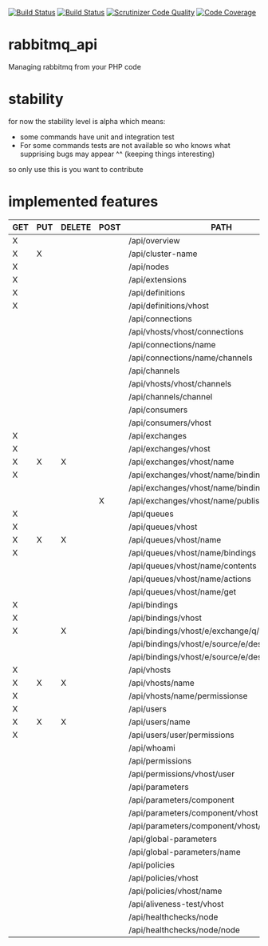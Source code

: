 [![Build Status](https://travis-ci.org/mcorten/rabbitmq_api.svg?branch=master)](https://travis-ci.org/mcorten/rabbitmq_api)
[![Build Status](https://scrutinizer-ci.com/g/mcorten/rabbitmq_api/badges/build.png?b=master)](https://scrutinizer-ci.com/g/mcorten/rabbitmq_api/build-status/master)
[![Scrutinizer Code Quality](https://scrutinizer-ci.com/g/mcorten/rabbitmq_api/badges/quality-score.png?b=master)](https://scrutinizer-ci.com/g/mcorten/rabbitmq_api/?branch=master)
[![Code Coverage](https://scrutinizer-ci.com/g/mcorten/rabbitmq_api/badges/coverage.png?b=master)](https://scrutinizer-ci.com/g/mcorten/rabbitmq_api/?branch=master)

# rabbitmq_api
Managing rabbitmq from your PHP code

# stability
for now the stability level is alpha which means:
- some commands have unit and integration test
- For some commands tests are not available so who knows what supprising bugs may appear ^^ (keeping things interesting)

so only use this is you want to contribute


# implemented features

| GET | PUT |  DELETE | POST| PATH |
| ------ | ------ | ------ | ------ | ------ |
| X |  |  |  | /api/overview |
| X | X |  |  | /api/cluster-name |
| X |  |  |  | /api/nodes |
| X |  |  |  | /api/extensions |
| X |  |  |  | /api/definitions |
| X |  |  |  | /api/definitions/vhost |
|  |  |  |  | /api/connections |
|  |  |  |  | /api/vhosts/vhost/connections |
|  |  |  |  | /api/connections/name |
|  |  |  |  | /api/connections/name/channels |
|  |  |  |  | /api/channels |
|  |  |  |  | /api/vhosts/vhost/channels |
|  |  |  |  | /api/channels/channel |
|  |  |  |  | /api/consumers |
|  |  |  |  | /api/consumers/vhost |
| X |  |  |  | /api/exchanges |
| X |  |  |  | /api/exchanges/vhost |
| X | X | X |  | /api/exchanges/vhost/name |
| X |  |  |  | /api/exchanges/vhost/name/bindings/source |
|  |  |  |  | /api/exchanges/vhost/name/bindings/destination |
|  |  |  | X | /api/exchanges/vhost/name/publish |
| X |  |  |  | /api/queues |
| X |  |  |  | /api/queues/vhost |
| X | X | X |  | /api/queues/vhost/name |
| X |  |  |  | /api/queues/vhost/name/bindings |
|  |  |  |  | /api/queues/vhost/name/contents |
|  |  |  |  | /api/queues/vhost/name/actions |
|  |  |  |  | /api/queues/vhost/name/get |
| X |  |  |  | /api/bindings |
| X |  |  |  | /api/bindings/vhost |
| X |  | X |  | /api/bindings/vhost/e/exchange/q/queue/props |
|  |  |  |  | /api/bindings/vhost/e/source/e/destination |
|  |  |  |  | /api/bindings/vhost/e/source/e/destination/props |
| X |  |  |  | /api/vhosts |
| X | X | X |  | /api/vhosts/name |
| X |  |  |  | /api/vhosts/name/permissionse |
| X |  |  |  | /api/users |
| X | X | X |  | /api/users/name |
| X |  |  |  | /api/users/user/permissions |
|  |  |  |  | /api/whoami |
|  |  |  |  | /api/permissions |
|  |  |  |  | /api/permissions/vhost/user |
|  |  |  |  | /api/parameters |
|  |  |  |  | /api/parameters/component |
|  |  |  |  | /api/parameters/component/vhost |
|  |  |  |  | /api/parameters/component/vhost/name |
|  |  |  |  | /api/global-parameters |
|  |  |  |  | /api/global-parameters/name |
|  |  |  |  | /api/policies |
|  |  |  |  | /api/policies/vhost |
|  |  |  |  | /api/policies/vhost/name |
|  |  |  |  | /api/aliveness-test/vhost |
|  |  |  |  | /api/healthchecks/node |
|  |  |  |  | /api/healthchecks/node/node |

